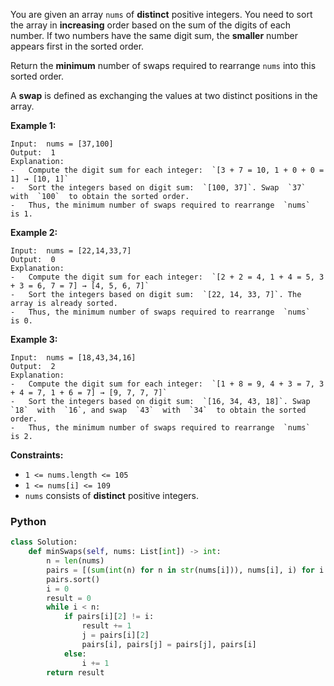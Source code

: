 You are given an array  `nums`  of  **distinct**  positive integers. You need to sort the array in  **increasing**
order based on the sum of the digits of each number. If two numbers have the same digit sum, the  **smaller**  number
appears first in the sorted order.

Return the  **minimum**  number of swaps required to rearrange  `nums`  into this sorted order.

A  **swap**  is defined as exchanging the values at two distinct positions in the array.

**Example 1:**

```
Input:  nums = [37,100]
Output:  1
Explanation:
-   Compute the digit sum for each integer:  `[3 + 7 = 10, 1 + 0 + 0 = 1] → [10, 1]`
-   Sort the integers based on digit sum:  `[100, 37]`. Swap  `37`  with  `100`  to obtain the sorted order.
-   Thus, the minimum number of swaps required to rearrange  `nums`  is 1.
```

**Example 2:**

```
Input:  nums = [22,14,33,7]
Output:  0
Explanation:
-   Compute the digit sum for each integer:  `[2 + 2 = 4, 1 + 4 = 5, 3 + 3 = 6, 7 = 7] → [4, 5, 6, 7]`
-   Sort the integers based on digit sum:  `[22, 14, 33, 7]`. The array is already sorted.
-   Thus, the minimum number of swaps required to rearrange  `nums`  is 0.
```

**Example 3:**

```
Input:  nums = [18,43,34,16]
Output:  2
Explanation:
-   Compute the digit sum for each integer:  `[1 + 8 = 9, 4 + 3 = 7, 3 + 4 = 7, 1 + 6 = 7] → [9, 7, 7, 7]`
-   Sort the integers based on digit sum:  `[16, 34, 43, 18]`. Swap  `18`  with  `16`, and swap  `43`  with  `34`  to obtain the sorted order.
-   Thus, the minimum number of swaps required to rearrange  `nums`  is 2.
```

**Constraints:**

- `1 <= nums.length <= 105`
- `1 <= nums[i] <= 109`
- `nums`  consists of  **distinct**  positive integers.

### Python

```python
class Solution:
    def minSwaps(self, nums: List[int]) -> int:
        n = len(nums)
        pairs = [(sum(int(n) for n in str(nums[i])), nums[i], i) for i in range(n)]
        pairs.sort()
        i = 0
        result = 0
        while i < n:
            if pairs[i][2] != i:
                result += 1
                j = pairs[i][2]
                pairs[i], pairs[j] = pairs[j], pairs[i]
            else:
                i += 1
        return result
```